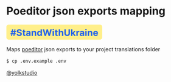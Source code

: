 # Poeditor json exports mapping

[![StandWithUkraine](https://raw.githubusercontent.com/vshymanskyy/StandWithUkraine/main/badges/StandWithUkraine.svg)](https://github.com/vshymanskyy/StandWithUkraine/blob/main/docs/README.md)

Maps [poeditor](https://poeditor.com/projects) json exports to your project translations folder


```bash
$ cp .env.example .env
```

[@yolkstudio](https://github.com/yolkstudio)